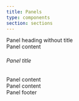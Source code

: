 ```yaml
---
title: Panels
type: components
section: sections
---
```


<div class="panel panel-default">
  <div class="panel-heading">Panel heading without title</div>
  <div class="panel-body">
    Panel content
  </div>
</div>

<div class="panel panel-default">
  <div class="panel-heading">
    <h6 class="panel-title">Panel title</h6>
  </div>
  <div class="panel-body">
    Panel content
  </div>
</div>

<div class="panel panel-default">
  <div class="panel-body">
    Panel content
  </div>
  <div class="panel-footer">Panel footer</div>
</div>